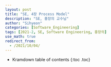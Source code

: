 ```yaml
---
layout: post
title: "SE, 4장 Process Model"
description: "SE, 홍장의 교수님"
author: "Sihyeon"
categories: [Software_Engineering]
tags: [2021-2, SE, Software Engineering, 홍장의]
use_math: true
redirect_from:
  - /2021/10/04/
---
```


* Kramdown table of contents
{:toc .toc}    
